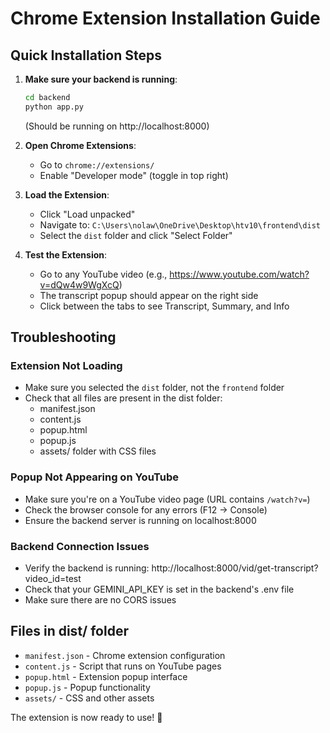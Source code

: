 # Chrome Extension Installation Guide

## Quick Installation Steps

1. **Make sure your backend is running**:
   ```bash
   cd backend
   python app.py
   ```
   (Should be running on http://localhost:8000)

2. **Open Chrome Extensions**:
   - Go to `chrome://extensions/`
   - Enable "Developer mode" (toggle in top right)

3. **Load the Extension**:
   - Click "Load unpacked"
   - Navigate to: `C:\Users\nolaw\OneDrive\Desktop\htv10\frontend\dist`
   - Select the `dist` folder and click "Select Folder"

4. **Test the Extension**:
   - Go to any YouTube video (e.g., https://www.youtube.com/watch?v=dQw4w9WgXcQ)
   - The transcript popup should appear on the right side
   - Click between the tabs to see Transcript, Summary, and Info

## Troubleshooting

### Extension Not Loading
- Make sure you selected the `dist` folder, not the `frontend` folder
- Check that all files are present in the dist folder:
  - manifest.json
  - content.js
  - popup.html
  - popup.js
  - assets/ folder with CSS files

### Popup Not Appearing on YouTube
- Make sure you're on a YouTube video page (URL contains `/watch?v=`)
- Check the browser console for any errors (F12 → Console)
- Ensure the backend server is running on localhost:8000

### Backend Connection Issues
- Verify the backend is running: http://localhost:8000/vid/get-transcript?video_id=test
- Check that your GEMINI_API_KEY is set in the backend's .env file
- Make sure there are no CORS issues

## Files in dist/ folder
- `manifest.json` - Chrome extension configuration
- `content.js` - Script that runs on YouTube pages
- `popup.html` - Extension popup interface
- `popup.js` - Popup functionality
- `assets/` - CSS and other assets

The extension is now ready to use! 🎉
